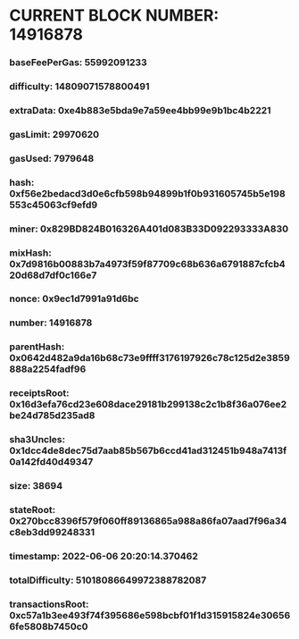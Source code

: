 # CURRENT BLOCK NUMBER: 14916878

### baseFeePerGas: 55992091233
### difficulty: 14809071578800491
### extraData: 0xe4b883e5bda9e7a59ee4bb99e9b1bc4b2221
### gasLimit: 29970620
### gasUsed: 7979648
### hash: 0xf56e2bedacd3d0e6cfb598b94899b1f0b931605745b5e198553c45063cf9efd9
### miner: 0x829BD824B016326A401d083B33D092293333A830
### mixHash: 0x7d9816b00883b7a4973f59f87709c68b636a6791887cfcb420d68d7df0c166e7
### nonce: 0x9ec1d7991a91d6bc
### number: 14916878
### parentHash: 0x0642d482a9da16b68c73e9ffff3176197926c78c125d2e3859888a2254fadf96
### receiptsRoot: 0x16d3efa76cd23e608dace29181b299138c2c1b8f36a076ee2be24d785d235ad8
### sha3Uncles: 0x1dcc4de8dec75d7aab85b567b6ccd41ad312451b948a7413f0a142fd40d49347
### size: 38694
### stateRoot: 0x270bcc8396f579f060ff89136865a988a86fa07aad7f96a34c8eb3dd99248331
### timestamp: 2022-06-06 20:20:14.370462
### totalDifficulty: 51018086649972388782087
### transactionsRoot: 0xc57a1b3ee493f74f395686e598bcbf01f1d315915824e306566fe5808b7450c0
